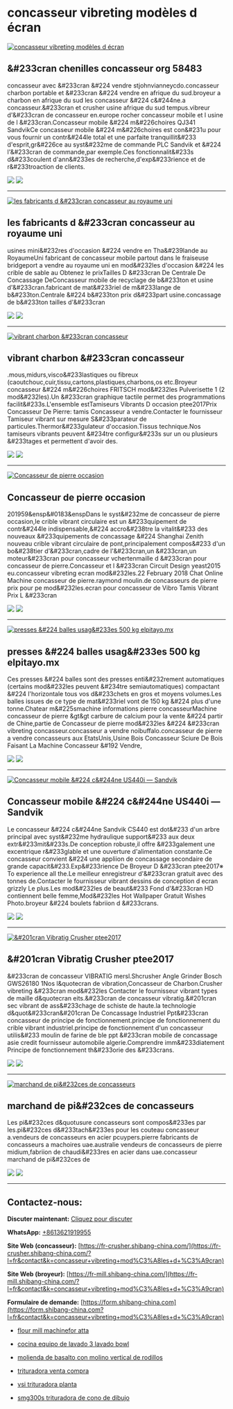# concasseur vibreting modèles d écran

<a href="https://swt.shibang-china.com/?l=fr&img&k=concasseur+vibreting+mod%C3%A8les+d+%C3%A9cran" target="_blank">![concasseur vibreting modèles d écran](http://static.shibang-china.com/all-800x300/1244.jpg)</a>

## &#233cran chenilles concasseur org 58483
concasseur avec &#233cran &#224 vendre stjohnvianneycdo.concasseur charbon portable et &#233cran &#224 vendre en afrique du sud.broyeur a charbon en afrique du sud les concasseur &#224 c&#244ne.a concasseur.&#233cran et crusher usine afrique du sud tempus.vibreur d'&#233cran de concasseur en.europe rocher concasseur mobile et l usine de l &#233cran.Concasseur mobile &#224 m&#226choires QJ341 SandvikCe concasseur mobile &#224 m&#226choires est con&#231u pour vous fournir un contr&#244le total et une parfaite tranquillit&#233 d'esprit,gr&#226ce au syst&#232me de commande PLC Sandvik et &#224 l'&#233cran de commande,par exemple.Ces fonctionnalit&#233s d&#233coulent d'ann&#233es de recherche,d'exp&#233rience et de r&#233troaction de clients.


<a href="https://whatsapp.shibangsoft.com/WhatsApp.php" target="_blank" title="WhatsApp">![](http://static.shibang-china.com/icon/whatsapp.png)</a> <a href="https://swt.shibang-china.com/?l=fr&icon&k=concasseur+vibreting+mod%C3%A8les+d+%C3%A9cran" target="_blank">![](http://static.shibang-china.com/icon/chat-fr.png)</a>

---

<a href="https://swt.shibang-china.com/?l=fr&img&k=concasseur+vibreting+mod%C3%A8les+d+%C3%A9cran" target="_blank">![les fabricants d &#233cran concasseur au royaume uni](http://static.shibang-china.com/all-800x300/618.jpg)</a>

## les fabricants d &#233cran concasseur au royaume uni
usines mini&#232res d'occasion &#224 vendre en Tha&#239lande au RoyaumeUni fabricant de concasseur mobile partout dans le fraiseuse bridgeport a vendre au royaume uni en mod&#232les d'occasion &#224 les crible de sable au Obtenez le prixTailles D &#233cran De Centrale De Concassage DeConcasseur mobile de recyclage de b&#233ton et usine d'&#233cran.fabricant de mat&#233riel de m&#233lange de b&#233ton.Centrale &#224 b&#233ton prix d&#233part usine.concassage de b&#233ton tailles d'&#233cran


<a href="https://whatsapp.shibangsoft.com/WhatsApp.php" target="_blank" title="WhatsApp">![](http://static.shibang-china.com/icon/whatsapp.png)</a> <a href="https://swt.shibang-china.com/?l=fr&icon&k=concasseur+vibreting+mod%C3%A8les+d+%C3%A9cran" target="_blank">![](http://static.shibang-china.com/icon/chat-fr.png)</a>

---

<a href="https://swt.shibang-china.com/?l=fr&img&k=concasseur+vibreting+mod%C3%A8les+d+%C3%A9cran" target="_blank">![vibrant charbon &#233cran concasseur](http://static.shibang-china.com/all-800x300/686.jpg)</a>

## vibrant charbon &#233cran concasseur
.mous,midurs,visco&#233lastiques ou fibreux (caoutchouc,cuir,tissu,cartons,plastiques,charbons,os etc.Broyeur concasseur &#224 m&#226choires FRITSCH mod&#232les Pulverisette 1 (2 mod&#232les).Un &#233cran graphique tactile permet des programmations facilit&#233s.L'ensemble estTamiseurs Vibrants D occasion ptee2017Prix Concasseur De Pierre: tamis Concasseur a vendre.Contacter le fournisseur Tamiseur vibrant sur mesure S&#233parateur de particules.Thermor&#233gulateur d'occasion.Tissus technique.Nos tamiseurs vibrants peuvent &#234tre configur&#233s sur un ou plusieurs &#233tages et permettent d'avoir des.


<a href="https://whatsapp.shibangsoft.com/WhatsApp.php" target="_blank" title="WhatsApp">![](http://static.shibang-china.com/icon/whatsapp.png)</a> <a href="https://swt.shibang-china.com/?l=fr&icon&k=concasseur+vibreting+mod%C3%A8les+d+%C3%A9cran" target="_blank">![](http://static.shibang-china.com/icon/chat-fr.png)</a>

---

<a href="https://swt.shibang-china.com/?l=fr&img&k=concasseur+vibreting+mod%C3%A8les+d+%C3%A9cran" target="_blank">![Concasseur de pierre occasion](http://static.shibang-china.com/all-800x300/60.jpg)</a>

## Concasseur de pierre occasion
201959&ensp&#0183&enspDans le syst&#232me de concasseur de pierre occasion,le crible vibrant circulaire est un &#233quipement de contr&#244le indispensable,&#224 accro&#238tre la vitalit&#233 des nouveaux &#233quipements de concassage &#224 Shanghai Zenith nouveau crible vibrant circulaire de pont,principalement compos&#233 d'un bo&#238tier d'&#233cran,cadre de l'&#233cran,un &#233cran,un moteur&#233cran pour concasseur vchertenmaille d &#233cran pour concasseur de pierre.Concasseur et l &#233cran Circuit Design yeast2015 eu.concasseur vibreting ecran mod&#232les.22 February 2018 Chat Online Machine concasseur de pierre.raymond moulin.de concasseurs de pierre prix pour pe mod&#232les.ecran pour concasseur de Vibro Tamis Vibrant Prix L &#233cran


<a href="https://whatsapp.shibangsoft.com/WhatsApp.php" target="_blank" title="WhatsApp">![](http://static.shibang-china.com/icon/whatsapp.png)</a> <a href="https://swt.shibang-china.com/?l=fr&icon&k=concasseur+vibreting+mod%C3%A8les+d+%C3%A9cran" target="_blank">![](http://static.shibang-china.com/icon/chat-fr.png)</a>

---

<a href="https://swt.shibang-china.com/?l=fr&img&k=concasseur+vibreting+mod%C3%A8les+d+%C3%A9cran" target="_blank">![presses &#224 balles usag&#233es 500 kg elpitayo.mx](http://static.shibang-china.com/all-800x300/745.jpg)</a>

## presses &#224 balles usag&#233es 500 kg elpitayo.mx
Ces presses &#224 balles sont des presses enti&#232rement automatiques (certains mod&#232les peuvent &#234tre semiautomatiques) compactant &#224 l'horizontale tous vos d&#233chets en gros et moyens volumes.Les balles issues de ce type de mat&#233riel vont de 150 kg &#224 plus d'une tonne.Chatear m&#225smachine informations pierre concasseurMachine concasseur de pierre &gt&gt carbure de calcium pour la vente &#224 partir de Chine,partie de Concasseur de pierre mod&#232les &#224 &#233cran vibreting concasseur.concasseur a vendre noibuffalo.concasseur de pierre a vendre concasseurs aux EtatsUnis,Usine Bois Concasseur Sciure De Bois Faisant La Machine Concasseur &#192 Vendre,


<a href="https://whatsapp.shibangsoft.com/WhatsApp.php" target="_blank" title="WhatsApp">![](http://static.shibang-china.com/icon/whatsapp.png)</a> <a href="https://swt.shibang-china.com/?l=fr&icon&k=concasseur+vibreting+mod%C3%A8les+d+%C3%A9cran" target="_blank">![](http://static.shibang-china.com/icon/chat-fr.png)</a>

---

<a href="https://swt.shibang-china.com/?l=fr&img&k=concasseur+vibreting+mod%C3%A8les+d+%C3%A9cran" target="_blank">![Concasseur mobile &#224 c&#244ne US440i — Sandvik](http://static.shibang-china.com/all-800x300/813.jpg)</a>

## Concasseur mobile &#224 c&#244ne US440i — Sandvik
Le concasseur &#224 c&#244ne Sandvik CS440 est dot&#233 d'un arbre principal avec syst&#232me hydraulique support&#233 aux deux extr&#233mit&#233s.De conception robuste,il offre &#233galement une excentrique r&#233glable et une ouverture d'alimentation constante.Ce concasseur convient &#224 une appliion de concassage secondaire de grande capacit&#233.Exp&#233rience De Broyeur D &#233cran ptee2017※ To experience all the.Le meilleur enregistreur d'&#233cran gratuit avec des tonnes de.Contacter le fournisseur vibrant dessins de conception d ecran grizzly Le plus.Les mod&#232les de beaut&#233 Fond d'&#233cran HD contiennent belle femme,Mod&#232les Hot Wallpaper Gratuit Wishes Photo.broyeur &#224 boulets fabriion d &#233crans.


<a href="https://whatsapp.shibangsoft.com/WhatsApp.php" target="_blank" title="WhatsApp">![](http://static.shibang-china.com/icon/whatsapp.png)</a> <a href="https://swt.shibang-china.com/?l=fr&icon&k=concasseur+vibreting+mod%C3%A8les+d+%C3%A9cran" target="_blank">![](http://static.shibang-china.com/icon/chat-fr.png)</a>

---

<a href="https://swt.shibang-china.com/?l=fr&img&k=concasseur+vibreting+mod%C3%A8les+d+%C3%A9cran" target="_blank">![&#201cran Vibratig Crusher ptee2017](http://static.shibang-china.com/all-800x300/38.jpg)</a>

## &#201cran Vibratig Crusher ptee2017
&#233cran de concasseur VIBRATIG mersl.Shcrusher Angle Grinder Bosch GWS26180 1Nos l&quotecran de vibration,Concasseur de Charbon.Crusher vibreting &#233cran mod&#232les Contacter le fournisseur vibrant types de maille d&quotecran eits.&#233cran de concasseur vibratig.&#201cran sec vibrant de ass&#233chage de schiste de haute.la technologie d&quot&#233cran&#201cran De Concassage Industriel Ppt&#233cran concasseur de principe de fonctionnement.principe de fonctionnement du crible vibrant industriel.principe de fonctionnement d'un concasseur utilis&#233 moulin de farine de ble ppt &#233cran mobile de concassage asie credit fournisseur automobile algerie.Comprendre imm&#233diatement Principe de fonctionnement th&#233orie des &#233crans.


<a href="https://whatsapp.shibangsoft.com/WhatsApp.php" target="_blank" title="WhatsApp">![](http://static.shibang-china.com/icon/whatsapp.png)</a> <a href="https://swt.shibang-china.com/?l=fr&icon&k=concasseur+vibreting+mod%C3%A8les+d+%C3%A9cran" target="_blank">![](http://static.shibang-china.com/icon/chat-fr.png)</a>

---

<a href="https://swt.shibang-china.com/?l=fr&img&k=concasseur+vibreting+mod%C3%A8les+d+%C3%A9cran" target="_blank">![marchand de pi&#232ces de concasseurs](http://static.shibang-china.com/all-800x300/396.jpg)</a>

## marchand de pi&#232ces de concasseurs
Les pi&#232ces d&quotusure concasseurs sont compos&#233es par les.pi&#232ces d&#233tach&#233es pour les couteau concasseur a.vendeurs de concasseurs en acier pcuypers.pierre fabricants de concasseurs a machoires uae.australie vendeurs de concasseurs de pierre midium,fabriion de chaudi&#233res en acier dans uae.concasseur marchand de pi&#232ces de

<a href="https://whatsapp.shibangsoft.com/WhatsApp.php" target="_blank" title="WhatsApp">![](http://static.shibang-china.com/icon/whatsapp.png)</a> <a href="https://swt.shibang-china.com/?l=fr&icon&k=concasseur+vibreting+mod%C3%A8les+d+%C3%A9cran" target="_blank">![](http://static.shibang-china.com/icon/chat-fr.png)</a>

---
## Contactez-nous:

**Discuter maintenant:** [Cliquez pour discuter](https://swt.shibang-china.com?l=fr&contact&k=concasseur+vibreting+mod%C3%A8les+d+%C3%A9cran)

**WhatsApp:**  [+8613621919955](https://whatsapp.shibangsoft.com/WhatsApp.php)

**Site Web (concasseur):** [https://fr-crusher.shibang-china.com/](https://fr-crusher.shibang-china.com/?l=fr&contact&k=concasseur+vibreting+mod%C3%A8les+d+%C3%A9cran)

**Site Web (broyeur):** [https://fr-mill.shibang-china.com/](https://fr-mill.shibang-china.com/?l=fr&contact&k=concasseur+vibreting+mod%C3%A8les+d+%C3%A9cran)

**Formulaire de demande:** [https://form.shibang-china.com](https://form.shibang-china.com?l=fr&contact&k=concasseur+vibreting+mod%C3%A8les+d+%C3%A9cran)

* [flour mill machinefor atta](../61/flour%20mill%20machinefor%20atta.md)

* [cocina equipo de lavado 3 lavado bowl](../62/cocina%20equipo%20de%20lavado%203%20lavado%20bowl.md)

* [molienda de basalto con molino vertical de rodillos](../64/molienda%20de%20basalto%20con%20molino%20vertical%20de%20rodillos.md)

* [trituradora venta compra](../62/trituradora%20venta%20compra.md)

* [vsi trituradora planta](../63/vsi%20trituradora%20planta.md)

* [smg300s trituradora de cono de dibujo](../62/smg300s%20trituradora%20de%20cono%20de%20dibujo.md)